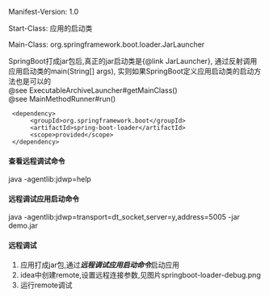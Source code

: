 Manifest-Version: 1.0

Start-Class: 应用的启动类

Main-Class: org.springframework.boot.loader.JarLauncher

SpringBoot打成jar包后,真正的jar启动类是{@link JarLauncher},
通过反射调用应用启动类的main(String[] args),
实则如果SpringBoot定义应用启动类的启动方法也是可以的  
@see ExecutableArchiveLauncher#getMainClass()  
@see MainMethodRunner#run()  

```
 <dependency>
      <groupId>org.springframework.boot</groupId>
      <artifactId>spring-boot-loader</artifactId>
      <scope>provided</scope>
 </dependency>
```

#### 查看远程调试命令
java -agentlib:jdwp=help

#### 远程调试应用启动命令
java -agentlib:jdwp=transport=dt_socket,server=y,address=5005 -jar demo.jar

#### 远程调试
1. 应用打成jar包,通过***远程调试应用启动命令***启动应用
2. idea中创建remote,设置远程连接参数,见图片springboot-loader-debug.png
3. 运行remote调试